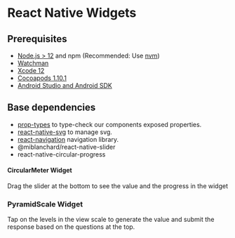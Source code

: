 # React Native Widgets

## Prerequisites

- [Node.js > 12](https://nodejs.org) and npm (Recommended: Use [nvm](https://github.com/nvm-sh/nvm))
- [Watchman](https://facebook.github.io/watchman)
- [Xcode 12](https://developer.apple.com/xcode)
- [Cocoapods 1.10.1](https://cocoapods.org)
- [Android Studio and Android SDK](https://developer.android.com/studio)

## Base dependencies

- [prop-types](https://github.com/facebook/prop-types) to type-check our components exposed properties.
- [react-native-svg](https://github.com/luggit/react-native-config) to manage svg.
- [react-navigation](https://reactnavigation.org/) navigation library.
- @miblanchard/react-native-slider
- react-native-circular-progress

#### CircularMeter Widget

Drag the slider at the bottom to see the value and the progress in the widget

### PyramidScale Widget

Tap on the levels in the view scale to generate the value and submit the response based on the questions at the top.
